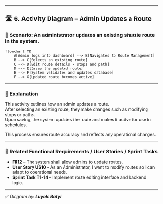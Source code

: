 
---

## 🛣️ 6. Activity Diagram – Admin Updates a Route

### 🎯 Scenario: An administrator updates an existing shuttle route in the system.

```mermaid
flowchart TD
    A[Admin logs into dashboard] --> B[Navigates to Route Management]
    B --> C[Selects an existing route]
    C --> D[Edit route details - stops and path] 
    D --> E[Saves the updated route]
    E --> F[System validates and updates database]
    F --> G[Updated route becomes active]
```

---

### 📝 Explanation

This activity outlines how an admin updates a route.  
After selecting an existing route, they make changes such as modifying stops or paths.  
Upon saving, the system updates the route and makes it active for use in schedules.

This process ensures route accuracy and reflects any operational changes.

---

### 🔗 Related Functional Requirements / User Stories / Sprint Tasks

- **FR12** – The system shall allow admins to update routes.  
- **User Story US10** – As an Administrator, I want to modify routes so I can adapt to operational needs.  
- **Sprint Task T1-14** – Implement route editing interface and backend logic.

---

✅ *Diagram by: **Luyolo Batyi***

